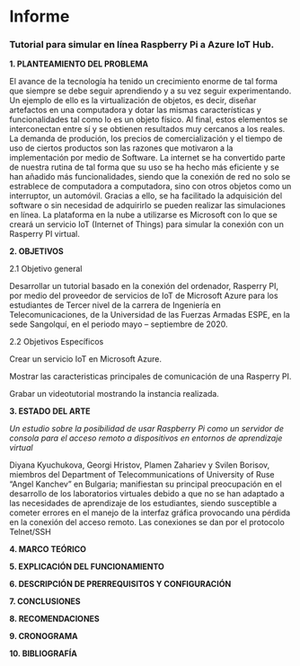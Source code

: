 # Informe

### Tutorial para simular en línea Raspberry Pi a Azure IoT Hub.
**1. PLANTEAMIENTO DEL PROBLEMA**

El avance de la tecnología ha tenido un crecimiento enorme de tal forma que siempre se debe seguir aprendiendo y a su vez seguir experimentando. Un ejemplo de ello es la virtualización de objetos, es decir, diseñar artefactos en una computadora y dotar las mismas características y funcionalidades tal como lo es un objeto físico. Al final, estos elementos se interconectan entre sí y se obtienen resultados muy cercanos a los reales. La demanda de produción, los precios de comercialización y el tiempo de uso de ciertos productos son las razones que motivaron a la implementación por medio de Software. La internet se ha convertido parte de nuestra rutina de tal forma que su uso se ha hecho más eficiente y se han añadido más funcionalidades, siendo que la conexión de red no solo se estrablece de computadora a computadora, sino con otros objetos como un interruptor, un automóvil. Gracias a ello, se ha facilitado la adquisición del software o sin necesidad de adquirirlo se pueden realizar las simulaciones en línea. La plataforma en la nube a utilizarse es Microsoft con lo que se creará un servicio IoT (Internet of Things) para simular la conexión con un Rasperry PI virtual.

**2. OBJETIVOS**

2.1 Objetivo general

Desarrollar un tutorial basado en la conexión del ordenador, Rasperry PI, por medio del proveedor de servicios de IoT de Microsoft Azure para los estudiantes de Tercer nivel de la carrera de Ingeniería en Telecomunicaciones, de la Universidad de las Fuerzas Armadas ESPE, en la sede Sangolquí, en el periodo mayo – septiembre de 2020.

2.2 Objetivos Específicos

Crear un servicio IoT en Microsoft Azure.

Mostrar las caracteristicas principales de comunicación de una Rasperry PI.

Grabar un videotutorial mostrando la instancia realizada.

**3. ESTADO DEL ARTE**

*Un estudio sobre la posibilidad de usar Raspberry Pi como un servidor de consola para el acceso remoto a dispositivos en entornos de aprendizaje virtual*

Diyana Kyuchukova, Georgi Hristov, Plamen Zahariev y Svilen Borisov, miembros del Department of Telecommunications of University of Ruse “Angel Kanchev” en Bulgaria; manifiestan su principal preocupación en el desarrollo de los laboratorios virtuales debido a que no se han adaptado a las necesidades de aprendizaje de los estudiantes, siendo susceptible a cometer errores en el manejo de la interfaz gráfica provocando una pérdida en la conexión del acceso remoto. Las conexiones se dan por el protocolo Telnet/SSH 

**4. MARCO TEÓRICO**

**5. EXPLICACIÓN DEL FUNCIONAMIENTO**

**6. DESCRIPCIÓN DE PRERREQUISITOS Y CONFIGURACIÓN**

**7.	CONCLUSIONES**

**8.	RECOMENDACIONES**

**9.	CRONOGRAMA**

**10.	BIBLIOGRAFÍA**
